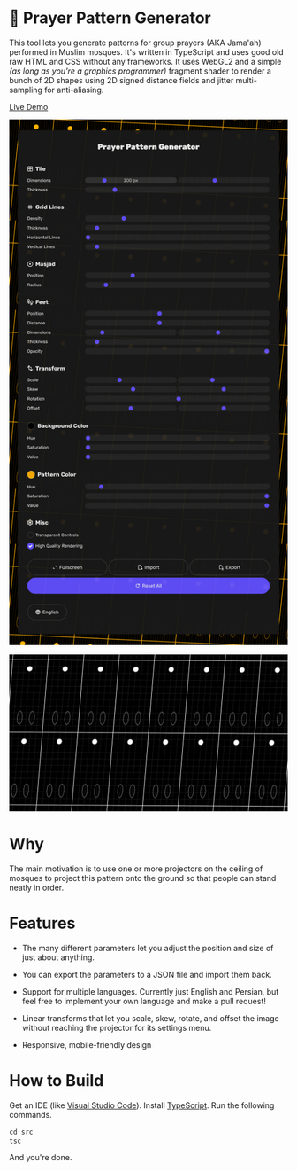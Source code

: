 # 🕌 Prayer Pattern Generator

This tool lets you generate patterns for group prayers (AKA Jama'ah) performed in
Muslim mosques. It's written in TypeScript and uses good old raw HTML and CSS
without any frameworks. It uses WebGL2 and a simple *(as long as you're a graphics programmer)* fragment shader to render a bunch of 2D shapes using 2D signed distance fields and jitter multi-sampling for anti-aliasing.

[Live Demo](https://hfarid.ir/prayer-pattern-generator)

![screenshot](./images/prayer-pattern-generator-en.png)

![screenshot](./images/prayer-pattern-generator-2.png)

# Why

The main motivation is to use one or more projectors on the ceiling of mosques to project this pattern onto the ground so that people can stand neatly in order.

# Features

- The many different parameters let you adjust the position and size of just about anything.

- You can export the parameters to a JSON file and import them back.

- Support for multiple languages. Currently just English and Persian, but feel free to implement your own language and make a pull request!

- Linear transforms that let you scale, skew, rotate, and offset the image without reaching the projector for its settings menu.

- Responsive, mobile-friendly design

# How to Build

Get an IDE (like [Visual Studio Code](https://code.visualstudio.com/)). Install [TypeScript](https://www.typescriptlang.org/). Run the following commands.

```
cd src
tsc
```

And you're done.
